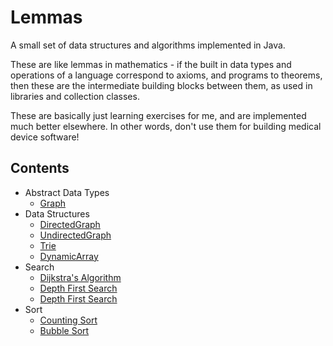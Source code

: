
Lemmas
====================

A small set of data structures and algorithms implemented in Java.

These are like lemmas in mathematics - if the built in data types and operations of a language correspond to axioms, and programs to theorems, then these are the intermediate building blocks between them, as used in libraries and collection classes.

These are basically just learning exercises for me, and are implemented much better elsewhere. In other words, don't use them for building medical device software! 


Contents
--------------------

* Abstract Data Types
    * [Graph](https://github.com/bburns/code-lemmas/blob/master/src/main/java/lemmas/adt/Graph.java)
* Data Structures
    * [DirectedGraph](https://github.com/bburns/code-lemmas/blob/master/src/main/java/lemmas/ds/DirectedGraph.java)
    * [UndirectedGraph](https://github.com/bburns/code-lemmas/blob/master/src/main/java/lemmas/ds/UndirectedGraph.java)
    * [Trie](https://github.com/bburns/code-lemmas/blob/master/src/main/java/lemmas/ds/Trie.java)
    * [DynamicArray](https://github.com/bburns/code-lemmas/blob/master/src/main/java/lemmas/ds/DynamicArray.java)
* Search
    * [Dijkstra's Algorithm](https://github.com/bburns/code-lemmas/blob/master/src/main/java/lemmas/algorithms/Search.java)
    * [Depth First Search](https://github.com/bburns/code-lemmas/blob/master/src/main/java/lemmas/algorithms/Search.java)
    * [Depth First Search](https://github.com/bburns/code-lemmas/blob/master/src/main/java/lemmas/algorithms/Search.java)
* Sort
    * [Counting Sort](https://github.com/bburns/code-lemmas/blob/master/src/main/java/lemmas/algorithms/Sort.java)
    * [Bubble Sort](https://github.com/bburns/code-lemmas/blob/master/src/main/java/lemmas/algorithms/Sort.java)

